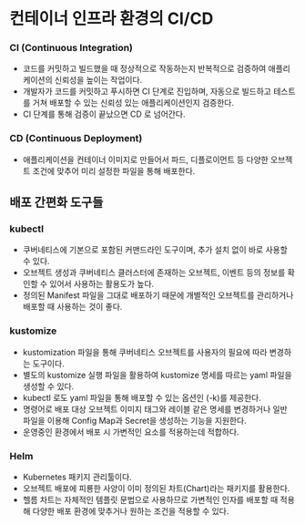 # 컨테이너 인프라 환경의 CI/CD

### CI (Continuous Integration)
* 코드를 커밋하고 빌드했을 때 정상적으로 작동하는지 반복적으로 검증하여 애플리케이션의 신뢰성을 높이는 작업이다.
* 개발자가 코드를 커밋하고 푸시하면 CI 단계로 진입하며, 자동으로 빌드하고 테스트를 거쳐 배포할 수 있는 신뢰성 있는 애플리케이션인지 검증한다.
* CI 단계를 통해 검증이 끝났으면 CD 로 넘어간다.

### CD (Continuous Deployment)
* 애플리케이션을 컨테이너 이미지로 만들어서 파드, 디플로이먼트 등 다양한 오브젝트 조건에 맞추어 미리 설정한 파일을 통해 배포한다.

## 배포 간편화 도구들

### kubectl
* 쿠버네티스에 기본으로 포함된 커맨드라인 도구이며, 추가 설치 없이 바로 사용할 수 있다.
* 오브젝트 생성과 쿠버네티스 클러스터에 존재하는 오브젝트, 이벤트 등의 정보를 확인할 수 있어서 사용하는 활용도가 높다.
* 정의된 Manifest 파일을 그대로 배포하기 때문에 개별적인 오브젝트를 관리하거나 배포할 때 사용하는 것이 좋다.

### kustomize
* kustomization 파일을 통해 쿠버네티스 오브젝트를 사용자의 필요에 따라 변경하는 도구이다.
* 별도의 kustomize 실행 파일을 활용하여 kustomize 명세를 따르는 yaml 파일을 생성할 수 있다.
* kubectl 로도 yaml 파일을 통해 배포할 수 있는 옵션인 (-k)를 제공한다.
* 명령어로 배포 대상 오브젝트 이미지 태그와 레이블 같은 명세를 변경하거나 일반 파일을 이용해 Config Map과 Secret을 생성하는 기능을 지원한다.
* 운영중인 환경에서 배포 시 가변적인 요소를 적용하는데 적합하다.

### Helm
* Kubernetes 패키지 관리툴이다.
* 오브젝트 배포에 피룡한 사양이 이미 정의된 차트(Chart)라는 패키지를 활용한다.
* 헬름 차트는 자체적인 템플릿 문법으로 사용하므로 가변적인 인자를 배포할 때 적용해 다양한 배포 환경에 맞추거나 원하는 조건을 적용할 수 있다.

